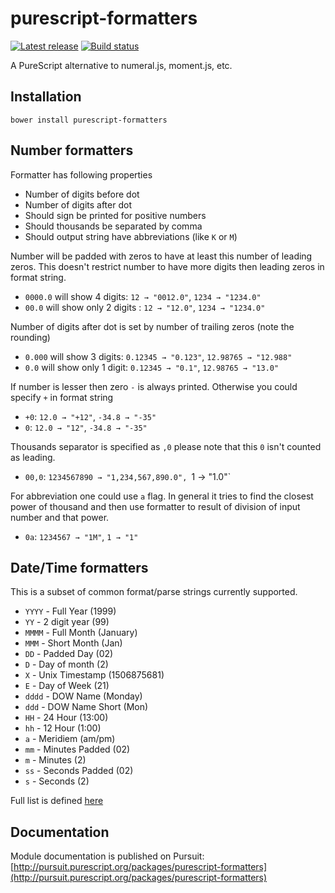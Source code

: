 # purescript-formatters

[![Latest release](http://img.shields.io/github/release/slamdata/purescript-formatters.svg)](https://github.com/slamdata/purescript-formatters/releases)
[![Build status](https://travis-ci.org/slamdata/purescript-formatters.svg?branch=master)](https://travis-ci.org/slamdata/purescript-formatters)

A PureScript alternative to numeral.js, moment.js, etc.

## Installation

```
bower install purescript-formatters
```

## Number formatters

Formatter has following properties
+ Number of digits before dot
+ Number of digits after dot
+ Should sign be printed for positive numbers
+ Should thousands be separated by comma
+ Should output string have abbreviations (like `K` or `M`)

Number will be padded with zeros to have at least this number of leading zeros.
This doesn't restrict number to have more digits then leading zeros in format string.
+ `0000.0` will show 4 digits: `12 → "0012.0"`, `1234 → "1234.0"`
+ `00.0` will show only 2 digits : `12 → "12.0"`, `1234 → "1234.0"`

Number of digits after dot is set by number of trailing zeros (note the rounding)
+ `0.000` will show 3 digits: `0.12345 → "0.123"`, `12.98765 → "12.988"`
+ `0.0` will show only 1 digit: `0.12345 → "0.1"`, `12.98765 → "13.0"`

If number is lesser then zero `-` is always printed. Otherwise you could specify `+` in format string
+ `+0`: `12.0 → "+12"`, `-34.8 → "-35"`
+ `0`: `12.0 → "12"`, `-34.8 → "-35"`

Thousands separator is specified as `,0` please note that this `0` isn't counted as leading.
+ `00,0`: `1234567890 → "1,234,567,890.0", `1 → "1.0"`

For abbreviation one could use `a` flag. In general it tries to find the closest power of thousand and
then use formatter to result of division of input number and that power.
+ `0a`: `1234567 → "1M"`, `1 → "1"`

## Date/Time formatters

This is a subset of common format/parse strings currently supported.

+ `YYYY` - Full Year      (1999)
+ `YY`   - 2 digit year   (99)
+ `MMMM` - Full Month     (January)
+ `MMM`  - Short Month    (Jan)
+ `DD`   - Padded Day     (02)
+ `D`    - Day of month   (2)
+ `X`    - Unix Timestamp (1506875681)
+ `E`    - Day of Week    (21)
+ `dddd` - DOW Name       (Monday)
+ `ddd`  - DOW Name Short (Mon)
+ `HH`   - 24 Hour        (13:00)
+ `hh`   - 12 Hour        (1:00)
+ `a`    - Meridiem       (am/pm)
+ `mm`   - Minutes Padded (02)
+ `m`    - Minutes        (2)
+ `ss`   - Seconds Padded (02)
+ `s`    - Seconds        (2)

Full list is defined [here](https://github.com/slamdata/purescript-formatters/blob/master/src/Data/Formatter/DateTime.purs)

## Documentation

Module documentation is published on Pursuit: [http://pursuit.purescript.org/packages/purescript-formatters](http://pursuit.purescript.org/packages/purescript-formatters)
